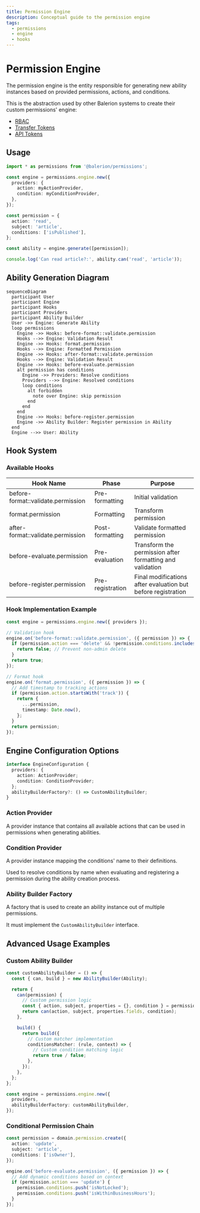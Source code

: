 ```yaml
---
title: Permission Engine
description: Conceptual guide to the permission engine
tags:
  - permissions
  - engine
  - hooks
---
```


# Permission Engine

The permission engine is the entity responsible for generating new ability instances based on provided permissions,
actions, and conditions.

This is the abstraction used by other Balerion systems to create their custom permissions' engine:

- [RBAC](https://github.com/balerion/balerion/blob/develop/packages/core/admin/server/src/services/permission/engine.ts)
- [Transfer Tokens](https://github.com/balerion/balerion/blob/develop/packages/core/admin/server/src/services/transfer/permission.ts)
- [API Tokens](https://github.com/balerion/balerion/blob/develop/packages/core/core/src/services/content-api/permissions/engine.ts)

## Usage

```typescript
import * as permissions from '@balerion/permissions';

const engine = permissions.engine.new({
  providers: {
    action: myActionProvider,
    condition: myConditionProvider,
  },
});

const permission = {
  action: 'read',
  subject: 'article',
  conditions: ['isPublished'],
};

const ability = engine.generate([permission]);

console.log('Can read article?:', ability.can('read', 'article'));
```

## Ability Generation Diagram

```mermaid
sequenceDiagram
  participant User
  participant Engine
  participant Hooks
  participant Providers
  participant Ability Builder
  User ->> Engine: Generate Ability
  loop permissions
    Engine ->> Hooks: before-format::validate.permission
    Hooks -->> Engine: Validation Result
    Engine ->> Hooks: format.permission
    Hooks -->> Engine: Formatted Permission
    Engine ->> Hooks: after-format::validate.permission
    Hooks -->> Engine: Validation Result
    Engine ->> Hooks: before-evaluate.permission
    alt permission has conditions
      Engine ->> Providers: Resolve conditions
      Providers -->> Engine: Resolved conditions
      loop conditions
        alt forbidden
          note over Engine: skip permission
        end
      end
    end
    Engine ->> Hooks: before-register.permission
    Engine ->> Ability Builder: Register permission in Ability
  end
  Engine -->> User: Ability
```

## Hook System

### Available Hooks

| Hook Name                          | Phase            | Purpose                                                      |
| ---------------------------------- | ---------------- | ------------------------------------------------------------ |
| before-format::validate.permission | Pre-formatting   | Initial validation                                           |
| format.permission                  | Formatting       | Transform permission                                         |
| after-format::validate.permission  | Post-formatting  | Validate formatted permission                                |
| before-evaluate.permission         | Pre-evaluation   | Transform the permission after formatting and validation     |
| before-register.permission         | Pre-registration | Final modifications after evaluation but before registration |

### Hook Implementation Example

```typescript
const engine = permissions.engine.new({ providers });

// Validation hook
engine.on('before-format::validate.permission', ({ permission }) => {
  if (permission.action === 'delete' && !permission.conditions.includes('isAdmin')) {
    return false; // Prevent non-admin delete
  }
  return true;
});

// Format hook
engine.on('format.permission', ({ permission }) => {
  // Add timestamp to tracking actions
  if (permission.action.startsWith('track')) {
    return {
      ...permission,
      timestamp: Date.now(),
    };
  }
  return permission;
});
```

## Engine Configuration Options

```typescript
interface EngineConfiguration {
  providers: {
    action: ActionProvider;
    condition: ConditionProvider;
  };
  abilityBuilderFactory?: () => CustomAbilityBuilder;
}
```

### Action Provider

A provider instance that contains all available actions that can be used in permissions when generating abilities.

### Condition Provider

A provider instance mapping the conditions' name to their definitions.

Used to resolve conditions by name when evaluating and registering a permission during the ability creation process.

### Ability Builder Factory

A factory that is used to create an ability instance out of multiple permissions.

It must implement the `CustomAbilityBuilder` interface.

## Advanced Usage Examples

### Custom Ability Builder

```typescript
const customAbilityBuilder = () => {
  const { can, build } = new AbilityBuilder(Ability);

  return {
    can(permission) {
      // Custom permission logic
      const { action, subject, properties = {}, condition } = permission;
      return can(action, subject, properties.fields, condition);
    },

    build() {
      return build({
        // Custom matcher implementation
        conditionsMatcher: (rule, context) => {
          // Custom condition matching logic
          return true / false;
        },
      });
    },
  };
};

const engine = permissions.engine.new({
  providers,
  abilityBuilderFactory: customAbilityBuilder,
});
```

### Conditional Permission Chain

```typescript
const permission = domain.permission.create({
  action: 'update',
  subject: 'article',
  conditions: ['isOwner'],
});

engine.on('before-evaluate.permission', ({ permission }) => {
  // Add dynamic conditions based on context
  if (permission.action === 'update') {
    permission.conditions.push('isNotLocked');
    permission.conditions.push('isWithinBusinessHours');
  }
});
```
